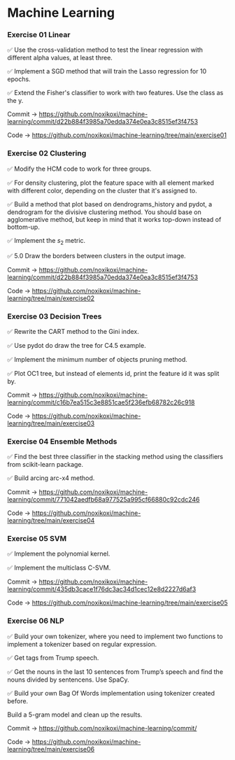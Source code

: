 # Machine Learning

### Exercise 01 Linear

:white_check_mark: Use the cross-validation method to test the linear regression with different alpha values, at least three.

:white_check_mark: Implement a SGD method that will train the Lasso regression for 10 epochs.

:white_check_mark: Extend the Fisher's classifier to work with two features. Use the class as the y.

Commit -> https://github.com/noxikoxi/machine-learning/commit/d22b884f3985a70edda374e0ea3c8515ef3f4753

Code -> https://github.com/noxikoxi/machine-learning/tree/main/exercise01


### Exercise 02 Clustering

:white_check_mark: Modify the HCM code to work for three groups.

:white_check_mark: For density clustering, plot the feature space with all element marked with different color, depending on the cluster that it's assigned to.

:white_check_mark: Build a method that plot based on dendrograms_history and pydot, a dendrogram for the divisive clustering method. You should base on agglomerative method, but keep in mind that it works top-down instead of bottom-up.

:white_check_mark: Implement the $s_{2}$ metric.

:white_check_mark: 5.0 Draw the borders between clusters in the output image.

Commit -> https://github.com/noxikoxi/machine-learning/commit/d22b884f3985a70edda374e0ea3c8515ef3f4753

Code -> https://github.com/noxikoxi/machine-learning/tree/main/exercise02


### Exercise 03 Decision Trees

:white_check_mark: Rewrite the CART method to the Gini index.

:white_check_mark: Use pydot do draw the tree for C4.5 example.

:white_check_mark: Implement the minimum number of objects pruning method.

:white_check_mark: Plot OC1 tree, but instead of elements id, print the feature id it was split by.


Commit -> https://github.com/noxikoxi/machine-learning/commit/c16b7ea515c3e8851cae5f236efb68782c26c918

Code -> https://github.com/noxikoxi/machine-learning/tree/main/exercise03

### Exercise 04 Ensemble Methods

:white_check_mark: Find the best three classifier in the stacking method using the classifiers from scikit-learn package.

:white_check_mark: Build arcing arc-x4 method. 

Commit -> https://github.com/noxikoxi/machine-learning/commit/771042aedfb68a977525a995cf66880c92cdc246

Code -> https://github.com/noxikoxi/machine-learning/tree/main/exercise04

### Exercise 05 SVM

:white_check_mark: Implement the polynomial kernel.

:white_check_mark: Implement the multiclass C-SVM. 

Commit -> https://github.com/noxikoxi/machine-learning/commit/435db3cace1f76dc3ac34d1cec12e8d2227d6af3

Code -> https://github.com/noxikoxi/machine-learning/tree/main/exercise05

### Exercise 06 NLP

:white_check_mark: Build your own tokenizer, where you need to implement two functions to implement a tokenizer based on regular expression.

:white_check_mark: Get tags from Trump speech.

:white_check_mark: Get the nouns in the last 10 sentences from Trump’s speech and find the nouns divided by sentencens. Use SpaCy.

:white_check_mark: Build your own Bag Of Words implementation using tokenizer created before.

Build a 5-gram model and clean up the results.

Commit -> https://github.com/noxikoxi/machine-learning/commit/

Code -> https://github.com/noxikoxi/machine-learning/tree/main/exercise06
